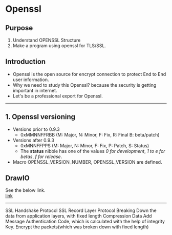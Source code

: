 <link rel="stylesheet" type="text/css" media="all" href="https://shlomo90.github.io/homepage.css" />

# Openssl

## Purpose

1. Understand OPENSSL Structure
2. Make a program using openssl for TLS/SSL.

## Introduction

* Openssl is the open source for encrypt connection to protect End to End user information.
* Why we need to study this Openssl? because the security is getting important in internet.
* Let's be a professional export for Openssl.


---


## 1. Openssl versioning

* Versions prior to 0.9.3
	* 0xMMNNFFRBB (M: Major, N: Minor, F: Fix, R: Final B: beta/patch)
* Versions after 0.9.3
	* 0xMNNFFPPS (M: Major, N: Minor, F: Fix, P: Patch, S: Status)
	* The **status** nibble has one of the values *0 for development*, *1 to e for betas*, *f for release*.
* Macro OPENSSL_VERSION_NUMBER, OPENSSL_VERSION are defined.


## DrawIO

See the below link.  
[link][1]


[1]: https://www.draw.io/?lightbox=1&highlight=0000ff&nav=1&title=openssl.drawio#Uhttps%3A%2F%2Fdrive.google.com%2Fuc%3Fid%3D1ZRzsjQkChZ1PicHW3h2apNBo4vZ6AP8_%26export%3Ddownload


---

SSL Handshake Protocol
SSL Record Layer Protocol
    Breaking Down the data from application layers, with fixed length
    Compression Data
    Add Message Authentication Code, which is calculated with the help of integrity Key.
    Encrypt the packets(which was broken down with fixed length)

